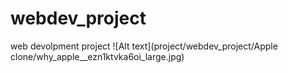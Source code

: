 # webdev_project
web devolpment project
![Alt text](project/webdev_project/Apple clone/why_apple__ezn1ktvka6oi_large.jpg)


